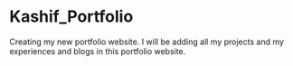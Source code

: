 # Kashif_Portfolio
Creating my new portfolio website. I will be adding all my projects and my experiences and blogs in this portfolio website.
